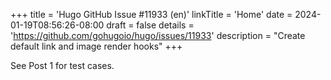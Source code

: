 +++
title = 'Hugo GitHub Issue #11933 (en)'
linkTitle = 'Home'
date = 2024-01-19T08:56:26-08:00
draft = false
details = 'https://github.com/gohugoio/hugo/issues/11933'
description = "Create default link and image render hooks"
+++

See Post 1 for test cases.
